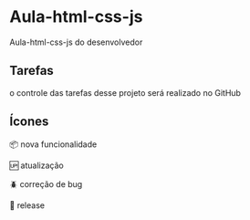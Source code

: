 # Aula-html-css-js

Aula-html-css-js do desenvolvedor


## Tarefas

o controle das tarefas desse projeto será realizado no GitHub

## Ícones 

:package: nova funcionalidade

:up: atualização

:beetle: correção de bug

:checkered_flag: release
